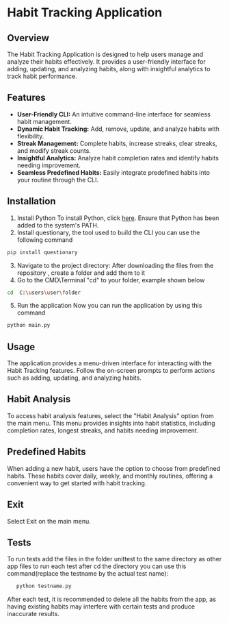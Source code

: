 # Habit Tracking Application

## Overview

The Habit Tracking Application is designed to help users manage and analyze their habits effectively. It provides a user-friendly interface for adding, updating, and analyzing habits, along with insightful analytics to track habit performance.

## Features

- **User-Friendly CLI:** An intuitive command-line interface for seamless habit management.
- **Dynamic Habit Tracking:** Add, remove, update, and analyze habits with flexibility.
- **Streak Management:** Complete habits, increase streaks, clear streaks, and modify streak counts.
- **Insightful Analytics:** Analyze habit completion rates and identify habits needing improvement.
- **Seamless Predefined Habits:** Easily integrate predefined habits into your routine through the CLI.

## Installation

1. Install Python
To install Python, click [here](https://www.python.org/downloads/).
Ensure that Python has been added to the system's PATH.
2. Install questionary, the tool used to build the CLI
you can use the following command
```bash
pip install questionary
```
3. Navigate to the project directory:
After downloading the files from the repository , create a folder and add them to it
4. Go to the CMD\Terminal "cd" to your folder, example shown below
```bash
cd  C:\users\user\folder
```
5. Run the application
Now you can run the application by using this command
```bash
python main.py
```

## Usage

The application provides a menu-driven interface for interacting with the Habit Tracking features. Follow the on-screen prompts to perform actions such as adding, updating, and analyzing habits.

## Habit Analysis

To access habit analysis features, select the "Habit Analysis" option from the main menu. This menu provides insights into habit statistics, including completion rates, longest streaks, and habits needing improvement.

## Predefined Habits

When adding a new habit, users have the option to choose from predefined habits. These habits cover daily, weekly, and monthly routines, offering a convenient way to get started with habit tracking.

## Exit
Select Exit on the main menu.

## Tests
To run tests add the files in the folder unittest to the same directory as other app files
to run each test after cd the directory you can use this command(replace the testname by the actual test name):
```bash
   python testname.py
   ```
After each test, it is recommended to delete all the habits from the app, as having existing habits may interfere with certain tests and produce inaccurate results.
